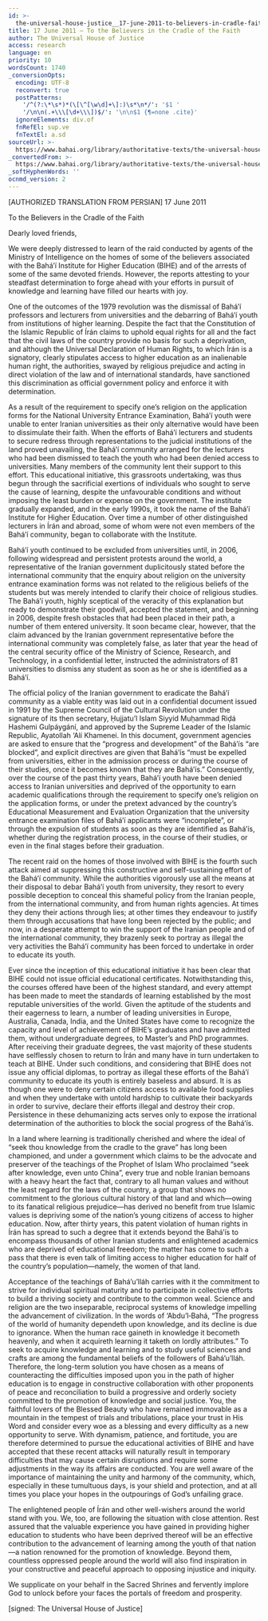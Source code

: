 ```yaml
---
id: >-
  the-universal-house-justice__17-june-2011-to-believers-in-cradle-faith__246186055__en
title: 17 June 2011 – To the Believers in the Cradle of the Faith
author: The Universal House of Justice
access: research
language: en
priority: 10
wordsCount: 1740
_conversionOpts:
  encoding: UTF-8
  reconvert: true
  postPatterns:
    '/^(?:\*\s*)*(\[\^[\w\d]+\]:)\s*\n*/': '$1 '
    '/\n\n(.+\\\[\d+\\\])$/': '\n\n$1 {¶=none .cite}'
  ignoreElements: div.of
  fnRefEl: sup.ve
  fnTextEl: a.sd
sourceUrl: >-
  https://www.bahai.org/library/authoritative-texts/the-universal-house-of-justice/messages/20110617_001/20110617_001.xhtml
_convertedFrom: >-
  https://www.bahai.org/library/authoritative-texts/the-universal-house-of-justice/messages/20110617_001/20110617_001.xhtml
_softHyphenWords: ''
ocnmd_version: 2
---
```

\[AUTHORIZED TRANSLATION FROM PERSIAN\]
17 June 2011

To the Believers in the Cradle of the Faith

Dearly loved friends,

We were deeply distressed to learn of the raid conducted by agents of the Ministry of Intelligence on the homes of some of the believers associated with the Bahá’í Institute for Higher Education (BIHE) and of the arrests of some of the same devoted friends. However, the reports attesting to your steadfast determination to forge ahead with your efforts in pursuit of knowledge and learning have filled our hearts with joy.

One of the outcomes of the 1979 revolution was the dismissal of Bahá’í professors and lecturers from universities and the debarring of Bahá’í youth from institutions of higher learning. Despite the fact that the Constitution of the Islamic Republic of Írán claims to uphold equal rights for all and the fact that the civil laws of the country provide no basis for such a deprivation, and although the Universal Declaration of Human Rights, to which Írán is a signatory, clearly stipulates access to higher education as an inalienable human right, the authorities, swayed by religious prejudice and acting in direct violation of the law and of international standards, have sanctioned this discrimination as official government policy and enforce it with determination.

As a result of the requirement to specify one’s religion on the application forms for the National University Entrance Examination, Bahá’í youth were unable to enter Iranian universities as their only alternative would have been to dissimulate their faith. When the efforts of Bahá’í lecturers and students to secure redress through representations to the judicial institutions of the land proved unavailing, the Bahá’í community arranged for the lecturers who had been dismissed to teach the youth who had been denied access to universities. Many members of the community lent their support to this effort. This educational initiative, this grassroots undertaking, was thus begun through the sacrificial exertions of individuals who sought to serve the cause of learning, despite the unfavourable conditions and without imposing the least burden or expense on the government. The institute gradually expanded, and in the early 1990s, it took the name of the Bahá’í Institute for Higher Education. Over time a number of other distinguished lecturers in Írán and abroad, some of whom were not even members of the Bahá’í community, began to collaborate with the Institute.

Bahá’í youth continued to be excluded from universities until, in 2006, following widespread and persistent protests around the world, a representative of the Iranian government duplicitously stated before the international community that the enquiry about religion on the university entrance examination forms was not related to the religious beliefs of the students but was merely intended to clarify their choice of religious studies. The Bahá’í youth, highly sceptical of the veracity of this explanation but ready to demonstrate their goodwill, accepted the statement, and beginning in 2006, despite fresh obstacles that had been placed in their path, a number of them entered university. It soon became clear, however, that the claim advanced by the Iranian government representative before the international community was completely false, as later that year the head of the central security office of the Ministry of Science, Research, and Technology, in a confidential letter, instructed the administrators of 81 universities to dismiss any student as soon as he or she is identified as a Bahá’í.

The official policy of the Iranian government to eradicate the Bahá’í community as a viable entity was laid out in a confidential document issued in 1991 by the Supreme Council of the Cultural Revolution under the signature of its then secretary, Ḥujjatu’l Islam Siyyid Muḥammad Riḍá Hashemi Gulpáygání, and approved by the Supreme Leader of the Islamic Republic, Ayatollah ‘Alí Khamenei. In this document, government agencies are asked to ensure that the “progress and development” of the Bahá’ís “are blocked”, and explicit directives are given that Bahá’ís “must be expelled from universities, either in the admission process or during the course of their studies, once it becomes known that they are Bahá’ís.” Consequently, over the course of the past thirty years, Bahá’í youth have been denied access to Iranian universities and deprived of the opportunity to earn academic qualifications through the requirement to specify one’s religion on the application forms, or under the pretext advanced by the country’s Educational Measurement and Evaluation Organization that the university entrance examination files of Bahá’í applicants were “incomplete”, or through the expulsion of students as soon as they are identified as Bahá’ís, whether during the registration process, in the course of their studies, or even in the final stages before their graduation.

The recent raid on the homes of those involved with BIHE is the fourth such attack aimed at suppressing this constructive and self-sustaining effort of the Bahá’í community. While the authorities vigorously use all the means at their disposal to debar Bahá’í youth from university, they resort to every possible deception to conceal this shameful policy from the Iranian people, from the international community, and from human rights agencies. At times they deny their actions through lies; at other times they endeavour to justify them through accusations that have long been rejected by the public; and now, in a desperate attempt to win the support of the Iranian people and of the international community, they brazenly seek to portray as illegal the very activities the Bahá’í community has been forced to undertake in order to educate its youth.

Ever since the inception of this educational initiative it has been clear that BIHE could not issue official educational certificates. Notwithstanding this, the courses offered have been of the highest standard, and every attempt has been made to meet the standards of learning established by the most reputable universities of the world. Given the aptitude of the students and their eagerness to learn, a number of leading universities in Europe, Australia, Canada, India, and the United States have come to recognize the capacity and level of achievement of BIHE’s graduates and have admitted them, without undergraduate degrees, to Master’s and PhD programmes. After receiving their graduate degrees, the vast majority of these students have selflessly chosen to return to Írán and many have in turn undertaken to teach at BIHE. Under such conditions, and considering that BIHE does not issue any official diplomas, to portray as illegal these efforts of the Bahá’í community to educate its youth is entirely baseless and absurd. It is as though one were to deny certain citizens access to available food supplies and when they undertake with untold hardship to cultivate their backyards in order to survive, declare their efforts illegal and destroy their crop. Persistence in these dehumanizing acts serves only to expose the irrational determination of the authorities to block the social progress of the Bahá’ís.

In a land where learning is traditionally cherished and where the ideal of “seek thou knowledge from the cradle to the grave” has long been championed, and under a government which claims to be the advocate and preserver of the teachings of the Prophet of Islam Who proclaimed “seek after knowledge, even unto China”, every true and noble Iranian bemoans with a heavy heart the fact that, contrary to all human values and without the least regard for the laws of the country, a group that shows no commitment to the glorious cultural history of that land and which—owing to its fanatical religious prejudice—has derived no benefit from true Islamic values is depriving some of the nation’s young citizens of access to higher education. Now, after thirty years, this patent violation of human rights in Írán has spread to such a degree that it extends beyond the Bahá’ís to encompass thousands of other Iranian students and enlightened academics who are deprived of educational freedom; the matter has come to such a pass that there is even talk of limiting access to higher education for half of the country’s population—namely, the women of that land.

Acceptance of the teachings of Bahá’u’lláh carries with it the commitment to strive for individual spiritual maturity and to participate in collective efforts to build a thriving society and contribute to the common weal. Science and religion are the two inseparable, reciprocal systems of knowledge impelling the advancement of civilization. In the words of ‘Abdu’l‑Bahá, “The progress of the world of humanity dependeth upon knowledge, and its decline is due to ignorance. When the human race gaineth in knowledge it becometh heavenly, and when it acquireth learning it taketh on lordly attributes.” To seek to acquire knowledge and learning and to study useful sciences and crafts are among the fundamental beliefs of the followers of Bahá’u’lláh. Therefore, the long-term solution you have chosen as a means of counteracting the difficulties imposed upon you in the path of higher education is to engage in constructive collaboration with other proponents of peace and reconciliation to build a progressive and orderly society committed to the promotion of knowledge and social justice. You, the faithful lovers of the Blessed Beauty who have remained immovable as a mountain in the tempest of trials and tribulations, place your trust in His Word and consider every woe as a blessing and every difficulty as a new opportunity to serve. With dynamism, patience, and fortitude, you are therefore determined to pursue the educational activities of BIHE and have accepted that these recent attacks will naturally result in temporary difficulties that may cause certain disruptions and require some adjustments in the way its affairs are conducted. You are well aware of the importance of maintaining the unity and harmony of the community, which, especially in these tumultuous days, is your shield and protection, and at all times you place your hopes in the outpourings of God’s unfailing grace.

The enlightened people of Írán and other well-wishers around the world stand with you. We, too, are following the situation with close attention. Rest assured that the valuable experience you have gained in providing higher education to students who have been deprived thereof will be an effective contribution to the advancement of learning among the youth of that nation—a nation renowned for the promotion of knowledge. Beyond them, countless oppressed people around the world will also find inspiration in your constructive and peaceful approach to opposing injustice and iniquity.

We supplicate on your behalf in the Sacred Shrines and fervently implore God to unlock before your faces the portals of freedom and prosperity.

\[signed: The Universal House of Justice\]

